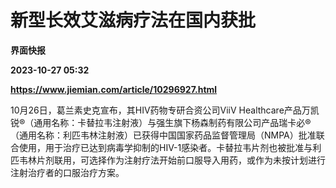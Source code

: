 # 新型长效艾滋病疗法在国内获批
**界面快报**

**2023-10-27 05:32**

**https://www.jiemian.com/article/10296927.html**

10月26日，葛兰素史克宣布，其HIV药物专研合资公司ViiV Healthcare产品万凯锐®（通用名称：卡替拉韦注射液）与强生旗下杨森制药有限公司产品瑞卡必®（通用名称：利匹韦林注射液）已获得中国国家药品监督管理局（NMPA）批准联合使用，用于治疗已达到病毒学抑制的HIV-1感染者。卡替拉韦片剂也被批准与利匹韦林片剂联用，可选择作为注射疗法开始前口服导入用药，或作为未按计划进行注射治疗者的口服治疗方案。